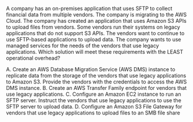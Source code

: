 A company has an on-premises application that uses SFTP to collect financial data from multiple vendors. The company is migrating to the AWS Cloud. The company has created an application that uses Amazon S3 APIs to upload files from vendors. Some vendors run their systems on legacy applications that do not support S3 APIs. The vendors want to continue to use SFTP-based applications to upload data. The company wants to use managed services for the needs of the vendors that use legacy applications. Which solution will meet these requirements with the LEAST operational overhead? 

A. Create an AWS Database Migration Service (AWS DMS) instance to replicate data from the storage of the vendors that use legacy applications to Amazon S3. Provide the vendors with the credentials to access the AWS DMS instance. 
B. Create an AWS Transfer Family endpoint for vendors that use legacy applications. 
C. Configure an Amazon EC2 instance to run an SFTP server. Instruct the vendors that use legacy applications to use the SFTP server to upload data. 
D. Configure an Amazon S3 File Gateway for vendors that use legacy applications to upload files to an SMB file share